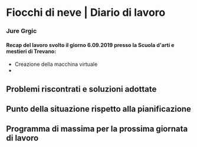 
# Fiocchi di neve | Diario di lavoro
### Jure Grgic

#### Recap del lavoro svolto il giorno 6.09.2019 presso la Scuola d'arti e mestieri di Trevano:
- Creazione della macchina virtuale
- 


##  Problemi riscontrati e soluzioni adottate


##  Punto della situazione rispetto alla pianificazione


## Programma di massima per la prossima giornata di lavoro
